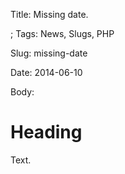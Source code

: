 Title: Missing date.

; Tags: News, Slugs, PHP

Slug: missing-date

Date: 2014-06-10

Body:

# Heading

Text.
